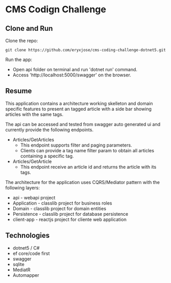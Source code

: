 # CMS Codign Challenge 

## Clone and Run

Clone the repo:
    
    git clone https://github.com/eryxjose/cms-coding-challenge-dotnet5.git

Run the app:

* Open api folder on terminal and run 'dotnet run' command.
* Access 'http://localhost:5000/swagger' on the browser.

## Resume 
This application contains a architecture working skelleton and domain specific features to present an tagged article with a side bar showing articles with the same tags. 

The api can be accessed and tested from swagger auto generated ui and currently provide the following endpoints.

* Articles/GetArticles 
  * This endpoint supports filter and paging parameters.
  * Clients can provide a tag name filter param to obtain all articles containing a specific tag.
* Articles/GetArticle
  * This endpoint receive an article id and returns the article with its tags.

The architecture for the application uses CQRS/Mediator pattern with the following layers:

* api - webapi project
* Application - classlib project for business roles
* Domain - classlib project for domain entities
* Persistence - classlib project for database persistence
* client-app - reactjs project for cliente web application

## Technologies

* dotnet5 / C#
* ef core/code first
* swagger
* sqlite
* MediatR
* Automapper
